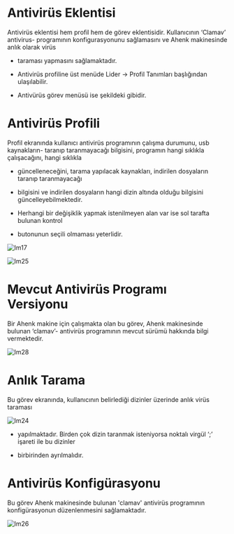 # Antivirüs Eklentisi

Antivirüs eklentisi hem profil hem de görev eklentisidir. Kullanıcının ‘Clamav’ antivirus- programının konfigurasyonunu sağlamasını ve Ahenk makinesinde anlık olarak virüs

- taraması yapmasını sağlamaktadır.

- Antivirüs profiline üst menüde Lider -> Profil Tanımları başlığından ulaşılabilir.

- Antivürüs görev menüsü ise şekildeki gibidir.

# Antivirüs Profili

Profil ekranında kullanıcı antivirüs programının çalışma durumunu, usb kaynakların- taranıp taranmayacağı bilgisini, programın hangi sıklıkla çalışacağını, hangi sıklıkla

- güncelleneceğini, tarama yapılacak kaynakları, indirilen dosyaların taranıp taranmayacağı

- bilgisini ve indirilen dosyaların hangi dizin altında olduğu bilgisini güncelleyebilmektedir.

- Herhangi bir değişiklik yapmak istenilmeyen alan var ise sol tarafta bulunan kontrol

- butonunun seçili olmaması yeterlidir.

![Im17](https://github.com/Pardus-LiderAhenk/lider-ahenk-docs/blob/master/1.0.0/images/antivirus-profil-1.png)

![Im25](https://github.com/Pardus-LiderAhenk/lider-ahenk-docs/blob/master/1.0.0/images/antivirus-profil-2.png)

# Mevcut Antivirüs Programı Versiyonu

Bir Ahenk makine için çalışmakta olan bu görev, Ahenk makinesinde bulunan ‘clamav’- antivirüs programının mevcut sürümü hakkında bilgi vermektedir.

![Im28](https://github.com/Pardus-LiderAhenk/lider-ahenk-docs/blob/master/1.0.0/images/antivirus-version.png)

# Anlık Tarama

Bu görev ekranında, kullanıcının belirlediği dizinler üzerinde anlık virüs taraması

![Im24](https://github.com/Pardus-LiderAhenk/lider-ahenk-docs/blob/master/1.0.0/images/antivirus-anlik-tarama.png)

- yapılmaktadır. Birden çok dizin taranmak isteniyorsa noktalı virgül ‘;’ işareti ile bu dizinler

- birbirinden ayrılmalıdır.

# Antivirüs Konfigürasyonu

Bu görev Ahenk makinesinde bulunan 'clamav' antivirüs programının konfigürasyonun düzenlenmesini sağlamaktadır.

![Im26](https://github.com/Pardus-LiderAhenk/lider-ahenk-docs/blob/master/1.0.0/images/antivirus.conf.png)

